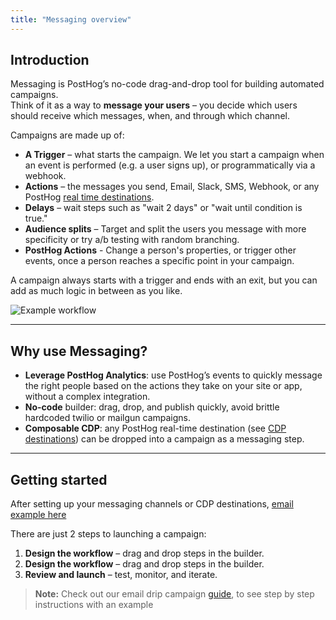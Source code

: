 ```yaml
---
title: "Messaging overview"
---
```


## Introduction

Messaging is PostHog’s no-code drag-and-drop tool for building automated campaigns.  
Think of it as a way to **message your users** – you decide which users should receive which messages, when, and through which channel.

Campaigns are made up of:

- **A Trigger** – what starts the campaign. We let you start a campaign when an event is performed (e.g. a user signs up), or programmatically via a webhook.
- **Actions** – the messages you send, Email, Slack, SMS, Webhook, or any PostHog [real time destinations](/docs/cdp/destinations).
- **Delays** – wait steps such as "wait 2 days" or "wait until condition is true."
- **Audience splits** – Target and split the users you message with more specificity or try a/b testing with random branching.
- **PostHog Actions** - Change a person's properties, or trigger other events, once a person reaches a specific point in your campaign.

A campaign always starts with a trigger and ends with an exit, but you can add as much logic in between as you like.

![Example workflow](https://res.cloudinary.com/dmukukwp6/image/upload/q_auto,f_auto/complete_onboarding_workflow_09c6e2c6ad.png)

---

## Why use Messaging?

- **Leverage PostHog Analytics**: use PostHog’s events to quickly message the right people based on the actions they take on your site or app, without a complex integration.
- **No-code** builder: drag, drop, and publish quickly, avoid brittle hardcoded twilio or mailgun campaigns.
- **Composable CDP**: any PostHog real-time destination (see [CDP destinations](/docs/cdp/destinations)) can be dropped into a campaign as a messaging step.


---

## Getting started

After setting up your messaging channels or CDP destinations, [email example here](/docs/messaging/set-up/set-up-email)

There are just 2 steps to launching a campaign:

1. **Design the workflow** – drag and drop steps in the builder.
1. **Design the workflow** – drag and drop steps in the builder.
2. **Review and launch** – test, monitor, and iterate.

> **Note:** Check out our email drip campaign [guide](/tutorials/email-drip-campaign), to see step by step instructions with an example